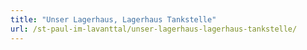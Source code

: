 ```yaml
---
title: "Unser Lagerhaus, Lagerhaus Tankstelle"
url: /st-paul-im-lavanttal/unser-lagerhaus-lagerhaus-tankstelle/
---
```

